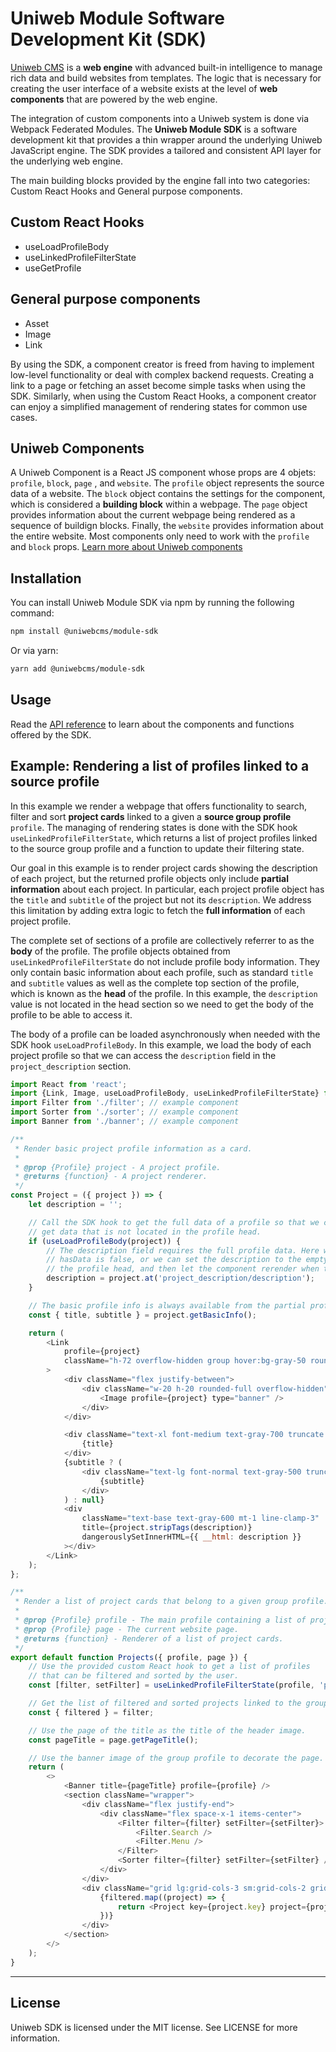 # Uniweb Module Software Development Kit (SDK)

[Uniweb CMS](https://uniwebcms.com) is a **web engine** with advanced built-in intelligence to manage rich data and build websites from templates. The logic that is necessary for creating the user interface of a website exists at the level of **web components** that are powered by the web engine.

The integration of custom components into a Uniweb system is done via Webpack Federated Modules. The **Uniweb Module SDK** is a software development kit that provides a thin wrapper around the underlying Uniweb JavaScript engine. The SDK provides a tailored and consistent API layer for the underlying web engine.

The main building blocks provided by the engine fall into two categories: Custom React Hooks and General purpose components.

## Custom React Hooks

- useLoadProfileBody
- useLinkedProfileFilterState
- useGetProfile

## General purpose components

- Asset
- Image
- Link

By using the SDK, a component creator is freed from having to implement low-level functionality or deal with complex backend requests. Creating a link to a page or fetching an asset become simple tasks when using the SDK. Similarly, when using the Custom React Hooks, a component creator can enjoy a simplified management of rendering states for common use cases.

## Uniweb Components

A Uniweb Component is a React JS component whose props are 4 objets: `profile`, `block`, `page` , and `website`. The `profile` object represents the source data of a website. The `block` object contains the settings for the component, which is considered a **building block** within a webpage. The `page` object provides information about the current webpage being rendered as a sequence of buildign blocks. Finally, the `website` provides information about the entire website. Most components only need to work with the `profile` and `block` props. [Learn more about Uniweb components](https://github.com/uniwebcms/uniweb-module-builder/blob/main/docs/components.md)

## Installation

You can install Uniweb Module SDK via npm by running the following command:

```bash
npm install @uniwebcms/module-sdk
```

Or via yarn:

```bash
yarn add @uniwebcms/module-sdk
```

## Usage

Read the [API reference](docs/api.md) to learn about the components and functions offered by the SDK.

## Example: Rendering a list of profiles linked to a source profile

In this example we render a webpage that offers functionality to search, filter and sort **project cards** linked to a given a **source group profile** `profile`. The managing of rendering states is done with the SDK hook `useLinkedProfileFilterState`, which returns a list of project profiles linked to the source group profile and a function to update their filtering state.

Our goal in this example is to render project cards showing the description of each project, but the returned profile objects only include **partial information** about each project. In particular, each project profile object has the `title` and `subtitle` of the project but not its `description`. We address this limitation by  adding extra logic to fetch the **full information** of each project profile.

The complete set of sections of a profile are collectively referrer to as the **body** of the profile. The profile objects obtained from `useLinkedProfileFilterState` do not include profile body information. They only contain basic information about each profile, such as standard `title` and `subtitle` values as well as the complete top section of the profile, which is known as the **head** of the profile. In this example, the `description` value is not located in the head section so we need to get the body of the profile to be able to access it.

The body of a profile can be loaded asynchronously when needed with the SDK hook `useLoadProfileBody`. In this example, we load the body of each project profile so that we can access the `description` field in the `project_description` section.

```javascript
import React from 'react';
import {Link, Image, useLoadProfileBody, useLinkedProfileFilterState} from '@uniwebcms/module-sdk';
import Filter from './filter'; // example component
import Sorter from './sorter'; // example component
import Banner from './banner'; // example component

/**
 * Render basic project profile information as a card.
 *
 * @prop {Profile} project - A project profile.
 * @returns {function} - A project renderer.
 */
const Project = ({ project }) => {
    let description = '';

    // Call the SDK hook to get the full data of a profile so that we can call at() on it to
    // get data that is not located in the profile head.
    if (useLoadProfileBody(project)) {
        // The description field requires the full profile data. Here we can choose to return null if
        // hasData is false, or we can set the description to the empty string, render what we have in
        // the profile head, and then let the component rerender when the hasData state becomes true.
        description = project.at('project_description/description');
    }

    // The basic profile info is always available from the partial profile data.
    const { title, subtitle } = project.getBasicInfo();

    return (
        <Link
            profile={project}
            className="h-72 overflow-hidden group hover:bg-gray-50 rounded-xl px-6 py-4"
        >
            <div className="flex justify-between">
                <div className="w-20 h-20 rounded-full overflow-hidden">
                    <Image profile={project} type="banner" />
                </div>
            </div>

            <div className="text-xl font-medium text-gray-700 truncate mt-5">
                {title}
            </div>
            {subtitle ? (
                <div className="text-lg font-normal text-gray-500 truncate mt-2">
                    {subtitle}
                </div>
            ) : null}
            <div
                className="text-base text-gray-600 mt-1 line-clamp-3"
                title={project.stripTags(description)}
                dangerouslySetInnerHTML={{ __html: description }}
            ></div>
        </Link>
    );
};

/**
 * Render a list of project cards that belong to a given group profile.
 *
 * @prop {Profile} profile - The main profile containing a list of projects.
 * @prop {Profile} page - The current website page.
 * @returns {function} - Renderer of a list of project cards.
 */
export default function Projects({ profile, page }) {
    // Use the provided custom React hook to get a list of profiles
    // that can be filtered and sorted by the user.
    const [filter, setFilter] = useLinkedProfileFilterState(profile, 'project');

    // Get the list of filtered and sorted projects linked to the group profile.
    const { filtered } = filter;

    // Use the page of the title as the title of the header image.
    const pageTitle = page.getPageTitle();

    // Use the banner image of the group profile to decorate the page.
    return (
        <>
            <Banner title={pageTitle} profile={profile} />
            <section className="wrapper">
                <div className="flex justify-end">
                    <div className="flex space-x-1 items-center">
                        <Filter filter={filter} setFilter={setFilter}>
                            <Filter.Search />
                            <Filter.Menu />
                        </Filter>
                        <Sorter filter={filter} setFilter={setFilter} />
                    </div>
                </div>
                <div className="grid lg:grid-cols-3 sm:grid-cols-2 grid-cols-1 mt-20 gap-20">
                    {filtered.map((project) => {
                        return <Project key={project.key} project={project} />;
                    })}
                </div>
            </section>
        </>
    );
}
```


* * *

## License

Uniweb SDK is licensed under the MIT license. See LICENSE for more information.
